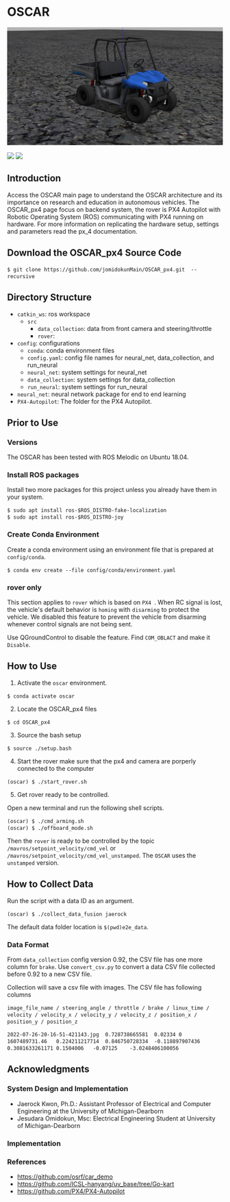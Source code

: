 # OSCAR
![](imagesss.png)

<p float="left">
  <img src="/PX4_Rover_Test_with_Joystick_13.gif" width="410" />
  <img src="/PX4_Rover_Test.gif" width="410" /> 
</p>

## Introduction

Access the OSCAR main page to understand the OSCAR architecture and its importance on research and education in autonomous vehicles. The OSCAR_px4 page focus on backend system, the rover is PX4 Autopilot with Robotic Operating System (ROS) communicating with PX4 running on hardware. For more information on replicating the hardware setup, settings and parameters read the px_4 documentation.    


## Download the OSCAR_px4 Source Code

```
$ git clone https://github.com/jomidokunMain/OSCAR_px4.git  --recursive
```

## Directory Structure
- `catkin_ws`: ros workspace
  - `src`
    - `data_collection`: data from front camera and steering/throttle
    - `rover`: 
- `config`: configurations
  - `conda`: conda environment files
  - `config.yaml`: config file names for neural_net, data_collection, and run_neural
  - `neural_net`: system settings for neural_net
  - `data_collection`: system settings for data_collection
  - `run_neural`: system settings for run_neural
- `neural_net`: neural network package for end to end learning
- `PX4-Autopilot`: The folder for the PX4 Autopilot.

## Prior to Use

### Versions 

The OSCAR has been tested with ROS Melodic on Ubuntu 18.04.

### Install ROS packages
Install two more packages for this project unless you already have them in your system.
```
$ sudo apt install ros-$ROS_DISTRO-fake-localization
$ sudo apt install ros-$ROS_DISTRO-joy

```

### Create Conda Environment 

Create a conda environment using an environment file that is prepared at `config/conda`.
```
$ conda env create --file config/conda/environment.yaml
```
### rover only
This section applies to `rover` which is based on `PX4 `. When RC signal is lost, the vehicle's default behavior is `homing` with `disarming` to protect the vehicle. 
We disabled this feature to prevent the vehicle from disarming whenever control signals are not being sent.

Use QGroundControl to disable the feature. Find `COM_OBLACT` and make it `Disable`.

## How to Use


1. Activate the `oscar` environment. 
```
$ conda activate oscar
```
2. Locate the OSCAR_px4 files
```
$ cd OSCAR_px4
```
3. Source the bash setup
```
$ source ./setup.bash
```

4. Start the rover make sure that the px4 and camera are porperly connected to the computer

```
(oscar) $ ./start_rover.sh
```

5. Get rover ready to be controlled.

Open a new terminal and run the following shell scripts.
```
(oscar) $ ./cmd_arming.sh
(oscar) $ ./offboard_mode.sh
```

Then the `rover` is ready to be controlled by the topic `/mavros/setpoint_velocity/cmd_vel` or `/mavros/setpoint_velocity/cmd_vel_unstamped`. The `OSCAR` uses the `unstamped` version.

## How to Collect Data

Run the script with a data ID as an argument.
```
(oscar) $ ./collect_data_fusion jaerock
```

The default data folder location is `$(pwd)e2e_data`.

### Data Format

From `data_collection` config version 0.92, the CSV file has one more column for `brake`. Use `convert_csv.py` to convert a data CSV file collected before 0.92 to a new CSV file.

Collection will save a csv file with images. The CSV file has following columns

```
image_file_name / steering_angle / throttle / brake / linux_time / velocity / velocity_x / velocity_y / velocity_z / position_x / position_y / position_z

```

```
2022-07-26-20-16-51-421143.jpg	0.728738665581	0.02334 0	1607489731.46	0.224211217714	0.846750728334	-0.118897907436	0.3081633261171	0.1504006	-0.07125	-3.0248406100056

```



## Acknowledgments

### System Design and Implementation

- Jaerock Kwon, Ph.D.: Assistant Professor of Electrical and Computer Engineering at the University of Michigan-Dearborn
- Jesudara Omidokun, Msc: Electrical Engineering Student at University of Michigan-Dearborn

### Implementation



### References

- https://github.com/osrf/car_demo
- https://github.com/ICSL-hanyang/uv_base/tree/Go-kart
- https://github.com/PX4/PX4-Autopilot